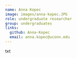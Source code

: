 ```yaml
---
name: Anna Kopec
image: images/anna-kopec.JPG
role: undergraduate researcher
group: undergraduates 
links:
  github: Anna-Kopec
  email: anna.kopec@uconn.edu
---
```


txt
